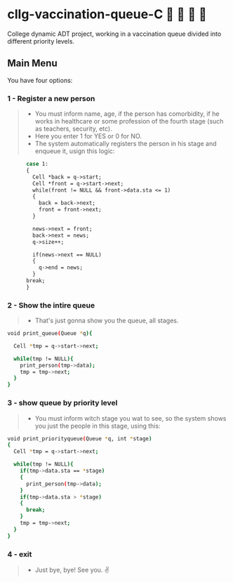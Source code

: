 # cllg-vaccination-queue-C :syringe: :walking: :walking: :walking:
College dynamic ADT project, working in a vaccination queue divided into different priority levels.
## Main Menu
You have four options:<br>
### 1 - Register a new person
> * You must inform name, age, if the person has comorbidity, if he works in healthcare or some profession of the fourth stage (such as teachers, security, etc).
> * Here you enter 1 for YES or 0 for NO.
> * The system automatically registers the person in his stage and enqueue it, usign this logic:
```bash
      case 1:
      {
        Cell *back = q->start;
        Cell *front = q->start->next;
        while(front != NULL && front->data.sta <= 1)
        {
          back = back->next;
          front = front->next;
        }

        news->next = front;
        back->next = news;
        q->size++;

        if(news->next == NULL)
        {
          q->end = news;
        }
      break;
      }
```
### 2 - Show the intire queue
> * That's just gonna show you the queue, all stages.
```bash
void print_queue(Queue *q){

  Cell *tmp = q->start->next;

  while(tmp != NULL){
    print_person(tmp->data);
    tmp = tmp->next;
  }
}
```
### 3 - show queue by priority level
> * You must inform witch stage you wat to see, so the system shows you just the people in this stage, using this:
```bash
void print_priorityqueue(Queue *q, int *stage)
{
  Cell *tmp = q->start->next;

  while(tmp != NULL){
    if(tmp->data.sta == *stage)
    {
      print_person(tmp->data);
    }
    if(tmp->data.sta > *stage)
    {
      break;
    }
    tmp = tmp->next;
  }
}
```
### 4 - exit
> * Just bye, bye! See you. :v:
